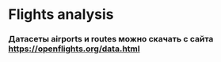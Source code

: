 # Flights analysis

### Датасеты airports и routes можно скачать с сайта https://openflights.org/data.html
